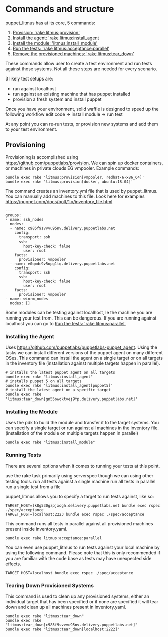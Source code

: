 # Commands and structure

puppet_litmus has at its core, 5 commands: 

1. [Provision: 'rake litmus:provision'](#provision)
2. [Install the agent: 'rake litmus:install_agent](#agent)
3. [Install the module: 'litmus:install_module'](#module)
4. [Run the tests: 'rake litmus:acceptance:parallel'](#test)
5. [Remove the provisioned machines: 'rake litmus:tear_down'](#teardown)

These commands allow user to create a test environment and run tests against those systems. Not all these steps are needed for every scenario.

3 likely test setups are:
* run against localhost
* run against an existing machine that has puppet installed
* provision a fresh system and install puppet 

Once you have your environment, solid waffle is designed to speed up the following workflow
edit code -> install module -> run test

At any point you can re-run tests, or provision new systems and add them to your test environment.

<a name="provision"/>

## Provisioning

Provisioning is accomplished using https://github.com/puppetlabs/provision. We can spin up docker containers, or machines in private clouds EG vmpooler. Example commands:

```
bundle exec rake 'litmus:provision[vmpooler, redhat-6-x86_64]'
bundle exec rake 'litmus:provision[docker, ubuntu:18.04]'
```

The command creates an inventory.yml file that is used by puppet_litmus. You can manually add machines to this file. Look here for examples https://puppet.com/docs/bolt/1.x/inventory_file.html

```
---
groups:
- name: ssh_nodes
  nodes:
  - name: c985f9svvvu95nv.delivery.puppetlabs.net
    config:
      transport: ssh
      ssh:
        host-key-check: false
        user: root
    facts:
      provisioner: vmpooler
  - name: e0qmdc9v5opg1tq.delivery.puppetlabs.net
    config:
      transport: ssh
      ssh:
        host-key-check: false
        user: root
    facts:
      provisioner: vmpooler
- name: winrm_nodes
  nodes: []
```

Some modules can be testing against localhost, Ie the machine you are running your test from. This can be dangerous. If you are running against localhost you can go to [Run the tests: 'rake litmus:parallel'](#test)

<a name="agent"/>

### Installing the Agent

Uses https://github.com/puppetlabs/puppetlabs-puppet_agent. Using the tasks we can install different versions of the puppet agent on many different OSes. This command can install the agent on a single target or on all targets in the inventory file (installation against multiple targets happen in parallel).
 
```
# installs the latest puppet agent on all targets
bundle exec rake "litmus:install_agent" 
# installs puppet 5 on all targets
bundle exec rake 'litmus:install_agent[puppet5]' 
# install the latest agent on a specific target
bundle exec rake 'litmus:tear_down[gn55owqktvej9fp.delivery.puppetlabs.net]' 
```

<a name="module"/>

### Installing the Module

Uses the pdk to build the module and transfer it to the target systems. You can specify a single target or run against all machines in the inventory file. (installation of the module on multiple targets happen in parallel)
 
```
bundle exec rake "litmus:install_module"
```

<a name="test"/>

### Running Tests
There are several options when it comes to running your tests at this point.

use the rake task
primarily using serverspec though we can using other testing tools.
run all tests against a single machine
run all tests in parallel
run a single test from a file

puppet_litmus allows you to specify a target to run tests against, like so:

```
TARGET_HOST=lk8g530gzpjxogh.delivery.puppetlabs.net bundle exec rspec ./spec/acceptance
TARGET_HOST=localhost:2223 bundle exec rspec ./spec/acceptance
```

This command runs all tests in parallel against all provisioned machines present inside inventory.yaml.
 
```
bundle exec rake litmus:acceptance:parallel 
```

You can even use puppet_litmus to run tests against your local machine by using the following command. Please note that this is only recommended if you are familiar with the code base as tests may have unexpected side effects.

```
TARGET_HOST=localhost bundle exec rspec ./spec/acceptance
```
<a name="teardown"/>

### Tearing Down Provisioned Systems

This command is used to clean up any provisioned systems, either an individual target that has been specified or if none are specified it will tear down and clean up all machines present in inventory.yaml.
 
```
bundle exec rake "litmus:tear_down"
bundle exec rake "litmus:tear_down[c985f9svvvu95nv.delivery.puppetlabs.net]"
bundle exec rake "litmus:tear_down[localhost:2222]"
```
